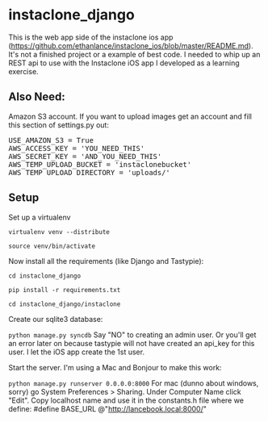 instaclone_django
=================
This is the web app side of the instaclone ios app (https://github.com/ethanlance/instaclone_ios/blob/master/README.md).  It's not a finished project or a example of best code.  I needed to whip up an REST api to use with the Instaclone iOS app I developed as a learning exercise.



Also Need:
---------
Amazon S3 account.  If you want to upload images get an account and fill this section of settings.py out:

<pre>
USE_AMAZON_S3 = True
AWS_ACCESS_KEY = 'YOU_NEED_THIS'
AWS_SECRET_KEY = 'AND_YOU_NEED_THIS'
AWS_TEMP_UPLOAD_BUCKET = 'instaclonebucket'
AWS_TEMP_UPLOAD_DIRECTORY = 'uploads/'
</pre>



Setup
-----

Set up a virtualenv 

<code>virtualenv venv --distribute</code>

<code>source venv/bin/activate</code>

Now install all the requirements (like Django and Tastypie):

<code>cd instaclone_django</code>

<code>pip install -r requirements.txt</code>

<code>cd instaclone_django/instaclone</code>

Create our sqlite3 database:

<code>python manage.py syncdb</code>
Say "NO" to creating an admin user. Or you'll get an error later on because tastypie will not have created an api_key for this user.  I let the iOS app create the 1st user.

Start the server. I'm using a Mac and Bonjour to make this work:

<code>python manage.py runserver 0.0.0.0:8000</code>
For mac (dunno about windows, sorry) go System Preferences > Sharing.  Under Computer Name click "Edit".  Copy localhost name and use it in the constants.h file where we define: #define BASE_URL @"http://lancebook.local:8000/" 

